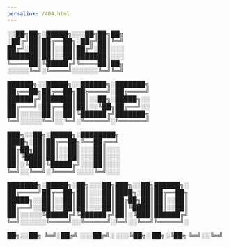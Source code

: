 ```yaml
---
permalink: /404.html
---
```


░░██╗██╗░█████╗░░░██╗██╗██╗
░██╔╝██║██╔══██╗░██╔╝██║╚═╝
██╔╝░██║██║░░██║██╔╝░██║░░░
███████║██║░░██║███████║░░░
╚════██║╚█████╔╝╚════██║██╗
░░░░░╚═╝░╚════╝░░░░░░╚═╝╚═╝

██████╗░░█████╗░░██████╗░███████╗
██╔══██╗██╔══██╗██╔════╝░██╔════╝
██████╔╝███████║██║░░██╗░█████╗░░
██╔═══╝░██╔══██║██║░░╚██╗██╔══╝░░
██║░░░░░██║░░██║╚██████╔╝███████╗
╚═╝░░░░░╚═╝░░╚═╝░╚═════╝░╚══════╝

███╗░░██╗░█████╗░████████╗
████╗░██║██╔══██╗╚══██╔══╝
██╔██╗██║██║░░██║░░░██║░░░
██║╚████║██║░░██║░░░██║░░░
██║░╚███║╚█████╔╝░░░██║░░░
╚═╝░░╚══╝░╚════╝░░░░╚═╝░░░

███████╗░█████╗░██╗░░░██╗███╗░░██╗██████╗░
██╔════╝██╔══██╗██║░░░██║████╗░██║██╔══██╗
█████╗░░██║░░██║██║░░░██║██╔██╗██║██║░░██║
██╔══╝░░██║░░██║██║░░░██║██║╚████║██║░░██║
██║░░░░░╚█████╔╝╚██████╔╝██║░╚███║██████╔╝
╚═╝░░░░░░╚════╝░░╚═════╝░╚═╝░░╚══╝╚═════╝░

██╗░░██╗
╚═╝░██╔╝
░░░██╔╝░
░░░╚██╗░
██╗░╚██╗
╚═╝░░╚═╝
